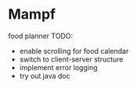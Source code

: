 # Mampf
food planner
TODO:
  + enable scrolling for food calendar
  + switch to client-server structure
  + implement error logging
  + try out java doc
